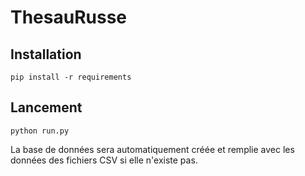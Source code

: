 # ThesauRusse
## Installation

```
pip install -r requirements
```

## Lancement

```
python run.py
```

La base de données sera automatiquement créée et remplie avec les données des
fichiers CSV si elle n'existe pas.
